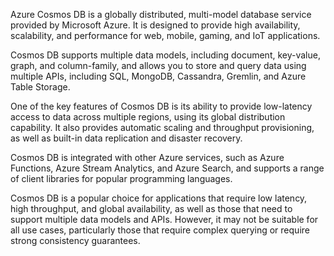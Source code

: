 Azure Cosmos DB is a globally distributed, multi-model database service provided by Microsoft Azure. It is designed to provide high availability, scalability, and performance for web, mobile, gaming, and IoT applications.

Cosmos DB supports multiple data models, including document, key-value, graph, and column-family, and allows you to store and query data using multiple APIs, including SQL, MongoDB, Cassandra, Gremlin, and Azure Table Storage.

One of the key features of Cosmos DB is its ability to provide low-latency access to data across multiple regions, using its global distribution capability. It also provides automatic scaling and throughput provisioning, as well as built-in data replication and disaster recovery.

Cosmos DB is integrated with other Azure services, such as Azure Functions, Azure Stream Analytics, and Azure Search, and supports a range of client libraries for popular programming languages.

Cosmos DB is a popular choice for applications that require low latency, high throughput, and global availability, as well as those that need to support multiple data models and APIs. However, it may not be suitable for all use cases, particularly those that require complex querying or require strong consistency guarantees.